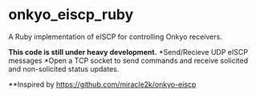 onkyo_eiscp_ruby
================

A Ruby implementation of eISCP for controlling Onkyo receivers.

**This code is still under heavy development.**
*Send/Recieve UDP eISCP messages
*Open a TCP socket to send commands and receive solicited and non-solicited status updates.

**Inspired by https://github.com/miracle2k/onkyo-eiscp
